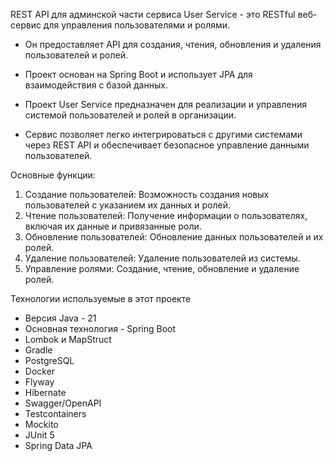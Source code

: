 REST API для админской части сервиса User Service - это RESTful веб-сервис для управления пользователями и ролями.
- Он предоставляет API для создания, чтения, обновления и удаления пользователей и ролей.
- Проект основан на Spring Boot и использует JPA для взаимодействия с базой данных.

- Проект User Service предназначен для реализации и управления системой пользователей и ролей в организации.
- Сервис позволяет легко интегрироваться с другими системами через REST API и обеспечивает безопасное управление данными пользователей.

Основные функции:
1. Создание пользователей: Возможность создания новых пользователей с указанием их данных и ролей.
2. Чтение пользователей: Получение информации о пользователях, включая их данные и привязанные роли.
3. Обновление пользователей: Обновление данных пользователей и их ролей.
4. Удаление пользователей: Удаление пользователей из системы.
5. Управление ролями: Создание, чтение, обновление и удаление ролей.

Технологии используемые в этот проекте

* Версия Java - 21
* Основная технология - Spring Boot
* Lombok и MapStruct
* Gradle
* PostgreSQL
* Docker
* Flyway
* Hibernate
* Swagger/OpenAPI
* Testcontainers
* Mockito
* JUnit 5
* Spring Data JPA